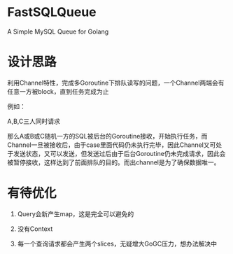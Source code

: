 # FastSQLQueue
A Simple MySQL Queue for Golang


# 设计思路

利用Channel特性，完成多Goroutine下排队读写的问题，一个Channel两端会有任意一方被block，直到任务完成为止

例如：

A,B,C三人同时请求

那么A或B或C随机一方的SQL被后台的Goroutine接收，开始执行任务，而Channel一旦被接收后，由于case里面代码仍未执行完毕，因此Channel又可处于发送状态，又可以发送，但发送过后由于后台Goroutine仍未完成请求，因此会被暂停接收，这样达到了前面排队的目的。而出channel是为了确保数据唯一。

# 有待优化

1. Query会新产生map，这是完全可以避免的

2. 没有Context

3. 每一个查询请求都会产生两个slices，无疑增大GoGC压力，想办法解决中

